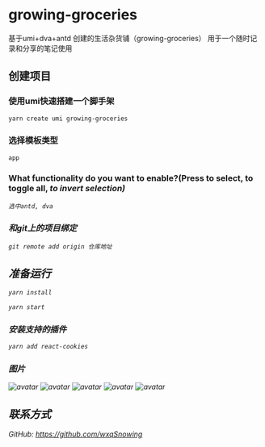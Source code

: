 # growing-groceries
基于umi+dva+antd 创建的生活杂货铺（growing-groceries）
用于一个随时记录和分享的笔记使用

## 创建项目
### 使用umi快速搭建一个脚手架
```bash
yarn create umi growing-groceries
```
### 选择模板类型
    app
### What functionality do you want to enable?(Press <space> to select, <a> to toggle all, <i> to invert selection)
    选中antd, dva

### 和git上的项目绑定
    git remote add origin 仓库地址

## 准备运行

```bash
yarn install
```

```bash
yarn start
```

### 安装支持的插件

```bash
yarn add react-cookies
```
### 图片
![avatar](http://image-bucket-6.oss-cn-beijing.aliyuncs.com/preview/1.jpg)
![avatar](http://image-bucket-6.oss-cn-beijing.aliyuncs.com/preview/2.jpg)
![avatar](http://image-bucket-6.oss-cn-beijing.aliyuncs.com/preview/3.jpg)
![avatar](http://image-bucket-6.oss-cn-beijing.aliyuncs.com/preview/4.jpg)
![avatar](http://image-bucket-6.oss-cn-beijing.aliyuncs.com/preview/5.jpg)

## 联系方式
GitHub:  https://github.com/wxqSnowing